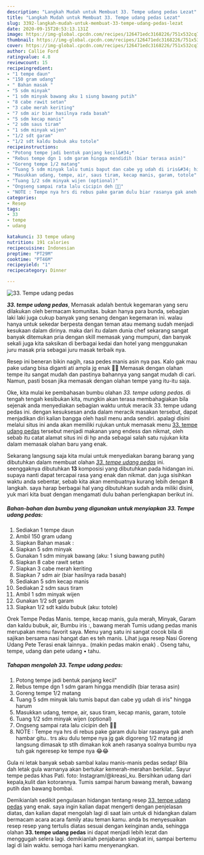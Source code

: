 ```yaml
---
description: "Langkah Mudah untuk Membuat 33. Tempe udang pedas Lezat"
title: "Langkah Mudah untuk Membuat 33. Tempe udang pedas Lezat"
slug: 3392-langkah-mudah-untuk-membuat-33-tempe-udang-pedas-lezat
date: 2020-09-15T20:53:13.131Z
image: https://img-global.cpcdn.com/recipes/126471edc3168226/751x532cq70/33-tempe-udang-pedas-foto-resep-utama.jpg
thumbnail: https://img-global.cpcdn.com/recipes/126471edc3168226/751x532cq70/33-tempe-udang-pedas-foto-resep-utama.jpg
cover: https://img-global.cpcdn.com/recipes/126471edc3168226/751x532cq70/33-tempe-udang-pedas-foto-resep-utama.jpg
author: Callie Ford
ratingvalue: 4.8
reviewcount: 15
recipeingredient:
- "1 tempe daun"
- "150 gram udang"
- " Bahan masak "
- "5 sdm minyak"
- "1 sdm minyak bawang aku 1 siung bawang putih"
- "8 cabe rawit setan"
- "3 cabe merah keriting"
- "7 sdm air biar hasilnya rada basah"
- "5 sdm kecap manis"
- "2 sdm saus tiram"
- "1 sdm minyak wijen"
- "1/2 sdt garam"
- "1/2 sdt kaldu bubuk aku totole"
recipeinstructions:
- "Potong tempe jadi bentuk panjang kecil&#34;"
- "Rebus tempe dgn 1 sdm garam hingga mendidih (biar terasa asin)"
- "Goreng tempe 1/2 matang"
- "Tuang 5 sdm minyak lalu tumis baput dan cabe yg udah di iris&#34; hingga harum"
- "Masukkan udang, tempe, air, saus tiram, kecap manis, garam, totole"
- "Tuang 1/2 sdm minyak wijen (optional)"
- "Ongseng sampai rata lalu cicipin deh 🤤🤤"
- "NOTE : Tempe nya hrs di rebus pake garam dulu biar rasanya gak aneh hambar gitu.. trs aku dulu tempe nya jg gak digoreng 1/2 matang jd langsung dimasak tp stlh dimakan kok aneh rasanya soalnya bumbu nya tuh gak ngeresep ke tempe nya 😂😂"
categories:
- Resep
tags:
- 33
- tempe
- udang

katakunci: 33 tempe udang 
nutrition: 191 calories
recipecuisine: Indonesian
preptime: "PT29M"
cooktime: "PT46M"
recipeyield: "1"
recipecategory: Dinner

---
```



![33. Tempe udang pedas](https://img-global.cpcdn.com/recipes/126471edc3168226/751x532cq70/33-tempe-udang-pedas-foto-resep-utama.jpg)

<b><i>33. tempe udang pedas</i></b>, Memasak adalah bentuk kegemaran yang seru dilakukan oleh bermacam komunitas. bukan hanya para bunda, sebagian laki laki juga cukup banyak yang senang dengan kegemaran ini. walau hanya untuk sekedar berpesta dengan teman atau memang sudah menjadi kesukaan dalam dirinya. maka dari itu dalam dunia chef sekarang sangat banyak ditemukan pria dengan skill memasak yang mumpuni, dan banyak sekali juga kita saksikan di berbagai kedai dan hotel yang menggunakan juru masak pria sebagai juru masak terbaik nya.

Resep ini beneran bikin nagih, rasa pedes manis asin nya pas. Kalo gak mau pake udang bisa diganti ati ampla jg enak 🤤🤤 Memasak dengan olahan tempe itu sangat mudah dan pastinya bahannya yang sangat mudah di cari. Namun, pasti bosan jika memasak dengan olahan tempe yang itu-itu saja.

Oke, kita mulai ke pembahasan bumbu olahan <i>33. tempe udang pedas</i>. di tengah tengah kesibukan kita, mungkin akan terasa membahagiakan bila sejenak anda menyediakan sebagian waktu untuk meracik 33. tempe udang pedas ini. dengan kesuksesan anda dalam meracik masakan tersebut, dapat menjadikan diri kalian bangga oleh hasil menu anda sendiri. apalagi disini melalui situs ini anda akan memiliki rujukan untuk memasak menu <u>33. tempe udang pedas</u> tersebut menjadi makanan yang endess dan nikmat, oleh sebab itu catat alamat situs ini di hp anda sebagai salah satu rujukan kita dalam memasak olahan baru yang enak.


Sekarang langsung saja kita mulai untuk menyediakan barang barang yang dibutuhkan dalam membuat olahan <u><i>33. tempe udang pedas</i></u> ini. seenggaknya dibutuhkan <b>13</b> komposisi yang dibutuhkan pada hidangan ini. supaya nanti dapat tercapai rasa yang enak dan nikmat. dan juga sisihkan waktu anda sebentar, sebab kita akan membuatnya kurang lebih dengan <b>8</b> langkah. saya harap berbagai hal yang dibutuhkan sudah anda miliki disini, yuk mari kita buat dengan mengamati dulu bahan perlengkapan berikut ini.

<!--inarticleads1-->

##### Bahan-bahan dan bumbu yang digunakan untuk menyiapkan 33. Tempe udang pedas:

1. Sediakan 1 tempe daun
1. Ambil 150 gram udang
1. Siapkan  Bahan masak :
1. Siapkan 5 sdm minyak
1. Gunakan 1 sdm minyak bawang (aku: 1 siung bawang putih)
1. Siapkan 8 cabe rawit setan
1. Siapkan 3 cabe merah keriting
1. Siapkan 7 sdm air (biar hasilnya rada basah)
1. Sediakan 5 sdm kecap manis
1. Sediakan 2 sdm saus tiram
1. Ambil 1 sdm minyak wijen
1. Gunakan 1/2 sdt garam
1. Siapkan 1/2 sdt kaldu bubuk (aku: totole)


Orek Tempe Pedas Manis. tempe, kecap manis, gula merah, Minyak, Garam dan kaldu bubuk, air, Bumbu iris :, bawang merah Tumis udang pedas manis merupakan menu favorit saya. Menu yang satu ini sangat cocok bila di sajikan bersama nasi hangat dan es teh manis. Lihat juga resep Nasi Goreng Udang Pete Terasi enak lainnya.. (makin pedas makin enak) . Oseng tahu, tempe, udang dan pete udang • tahu. 

<!--inarticleads2-->

##### Tahapan mengolah 33. Tempe udang pedas:

1. Potong tempe jadi bentuk panjang kecil&#34;
1. Rebus tempe dgn 1 sdm garam hingga mendidih (biar terasa asin)
1. Goreng tempe 1/2 matang
1. Tuang 5 sdm minyak lalu tumis baput dan cabe yg udah di iris&#34; hingga harum
1. Masukkan udang, tempe, air, saus tiram, kecap manis, garam, totole
1. Tuang 1/2 sdm minyak wijen (optional)
1. Ongseng sampai rata lalu cicipin deh 🤤🤤
1. NOTE : Tempe nya hrs di rebus pake garam dulu biar rasanya gak aneh hambar gitu.. trs aku dulu tempe nya jg gak digoreng 1/2 matang jd langsung dimasak tp stlh dimakan kok aneh rasanya soalnya bumbu nya tuh gak ngeresep ke tempe nya 😂😂


Gula ni letak banyak sebab sambal kalau manis-manis pedas sedap! Bila dah letak gula warnanya akan bertukar kemerah-merahan berkilat.. Sayur tempe pedas khas Pati. foto: Instagram/@kreasi_ku. Bersihkan udang dari kepala,kulit dan kotorannya. Tumis sampai harum bawang merah, bawang putih dan bawang bombai. 

Demikianlah sedikit pengulasan hidangan tentang resep <u>33. tempe udang pedas</u> yang enak. saya ingin kalian dapat mengerti dengan penjelasan diatas, dan kalian dapat mengolah lagi di saat lain untuk di hidangkan dalam bermacam acara acara family atau teman kamu. anda bs menyesuaikan resep resep yang tertulis diatas sesuai dengan keinginan anda, sehingga olahan <b>33. tempe udang pedas</b> ini dapat menjadi lebih lezat dan menggugah selera lagi. demikianlah penjabaran singkat ini, sampai bertemu lagi di lain waktu. semoga hari kamu menyenangkan.

